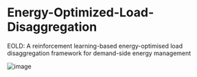 # Energy-Optimized-Load-Disaggregation
EOLD: A reinforcement learning-based energy-optimised load disaggregation framework for demand-side energy management

![image](https://github.com/Mengql01/Energy-Optimized-Load-Disaggregation/blob/main/Graphical%20abstract.png)

